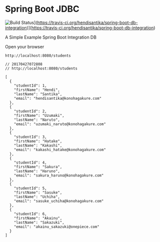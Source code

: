 # Spring Boot JDBC


![Build Status](https://travis-ci.org/hendisantika/spring-boot-db-integration.svg?branch=master)](https://travis-ci.org/hendisantika/spring-boot-db-integration)](https://travis-ci.org/hendisantika/spring-boot-db-integration)


A Simple Example Spring Boot Integration DB

Open your browser

`http://localhost:8080/students`


```
// 20170427072808
// http://localhost:8080/students

[
  {
    "studentId": 1,
    "firstName": "Hendi",
    "lastName": "Santika",
    "email": "hendisantika@konohagakure.com"
  },
  {
    "studentId": 2,
    "firstName": "Uzumaki",
    "lastName": "Naruto",
    "email": "uzumaki_naruto@konohagakure.com"
  },
  {
    "studentId": 3,
    "firstName": "Hatake",
    "lastName": "Kakashi",
    "email": "kakashi_hatake@konohagakure.com"
  },
  {
    "studentId": 4,
    "firstName": "Sakura",
    "lastName": "Haruno",
    "email": "sakura_haruno@konohagakure.com"
  },
  {
    "studentId": 5,
    "firstName": "Sasuke",
    "lastName": "Uchiha",
    "email": "sasuke_uchiha@konohagakure.com"
  },
  {
    "studentId": 6,
    "firstName": "Akainu",
    "lastName": "Sakazuki",
    "email": "akainu_sakazuki@onepiece.com"
  }
]
```